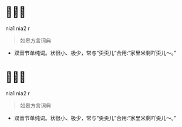 # 𰍧𰍨儿
nia1 nia2 r
> 如皋方言词典
- 双音节单纯词。状很小、极少，常与“奀奀儿”合用:“家里米剩吖奀儿～。”

# 𰍧𰍨儿
nia1 nia2 r
> 如皋方言词典
- 双音节单纯词。状很小、极少，常与“奀奀儿”合用:“家里米剩吖奀儿～。”
